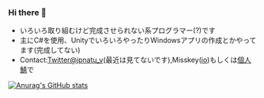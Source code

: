 ### Hi there 👋

- いろいろ取り組むけど完成させられない系プログラマー(?)です
- 主にC#を使用、UnityでいろいろやったりWindowsアプリの作成とかやってます(完成してない)
- Contact:[Twitter@jpnatu_v](https://twitter.com/JPnatu_V)(最近は見てないです),Misskey([io](https://misskey.io/@jpnatu))もしくは[個人鯖](https://mi.jpnatu.net/@jpnatu)で




[![Anurag's GitHub stats](https://github-readme-stats.vercel.app/api?username=jpnatu&show_icons=true&theme=tokyonight)](https://github.com/anuraghazra/github-readme-stats)

<!--
**jpnatu/jpnatu** is a ✨ _special_ ✨ repository because its `README.md` (this file) appears on your GitHub profile.

Here are some ideas to get you started:

- 🔭 I’m currently working on ...
- 🌱 I’m currently learning ...
- 👯 I’m looking to collaborate on ...
- 🤔 I’m looking for help with ...
- 💬 Ask me about ...
- 📫 How to reach me: ...
- 😄 Pronouns: ...
- ⚡ Fun fact: ...
-->
